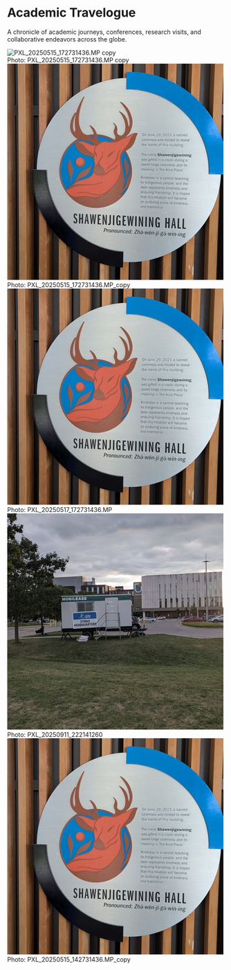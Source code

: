 # Academic Travelogue

A chronicle of academic journeys, conferences, research visits, and collaborative endeavors across the globe.

<div class="gallery-grid">
<div class="gallery-item" 
     data-full-image="../assets/travelogue/full/PXL_20250515_172731436.MP copy.jpg?v=1758248873"
     data-full-caption="Detailed caption for PXL_20250515_172731436.MP copy">
<img class="gallery-thumbnail" src="../assets/travelogue/thumbnails/PXL_20250515_172731436.MP copy.jpg?v=1758248873" alt="PXL_20250515_172731436.MP copy">
<div class="gallery-caption">Photo: PXL_20250515_172731436.MP copy</div>
</div>
<div class="gallery-item" 
     data-full-image="../assets/travelogue/full/PXL_20250515_172731436.MP_copy.jpg?v=1758248873"
     data-full-caption="Detailed caption for PXL_20250515_172731436.MP_copy">
<img class="gallery-thumbnail" src="../assets/travelogue/thumbnails/PXL_20250515_172731436.MP_copy.jpg?v=1758248873" alt="PXL_20250515_172731436.MP_copy">
<div class="gallery-caption">Photo: PXL_20250515_172731436.MP_copy</div>
</div>
<div class="gallery-item" 
     data-full-image="../assets/travelogue/full/PXL_20250517_172731436.MP.jpg?v=1758248873"
     data-full-caption="Detailed caption for PXL_20250517_172731436.MP">
<img class="gallery-thumbnail" src="../assets/travelogue/thumbnails/PXL_20250517_172731436.MP.jpg?v=1758248873" alt="PXL_20250517_172731436.MP">
<div class="gallery-caption">Photo: PXL_20250517_172731436.MP</div>
</div>
<div class="gallery-item" 
     data-full-image="../assets/travelogue/full/PXL_20250911_222141260.jpg?v=1758248873"
     data-full-caption="Detailed caption for PXL_20250911_222141260">
<img class="gallery-thumbnail" src="../assets/travelogue/thumbnails/PXL_20250911_222141260.jpg?v=1758248873" alt="PXL_20250911_222141260">
<div class="gallery-caption">Photo: PXL_20250911_222141260</div>
</div>
<div class="gallery-item" 
     data-full-image="../assets/travelogue/full/PXL_20250515_142731436.MP_copy.jpg?v=1758248873"
     data-full-caption="Detailed caption for PXL_20250515_142731436.MP_copy">
<img class="gallery-thumbnail" src="../assets/travelogue/thumbnails/PXL_20250515_142731436.MP_copy.jpg?v=1758248873" alt="PXL_20250515_142731436.MP_copy">
<div class="gallery-caption">Photo: PXL_20250515_142731436.MP_copy</div>
</div>
</div>
